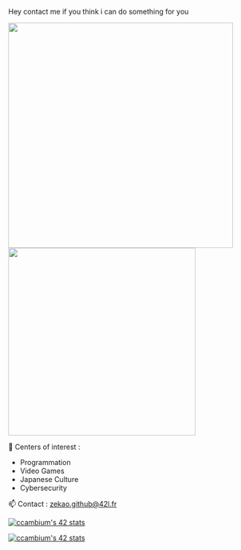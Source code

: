 Hey contact me if you think i can do something for you

<img src="https://github-readme-stats.vercel.app/api?username=RoyaLProg&show_icons=true&theme=gotham&?count_private=true&include_all_commits=true" length="100" width="450"> 
<img src="https://github-readme-stats.vercel.app/api/top-langs/?username=RoyaLProg&layout=compact&theme=gotham" length="100" width="375">

🎲 Centers of interest : <br>
 -  Programmation
 -  Video Games
 -  Japanese Culture 
 -  Cybersecurity <br>

📫 Contact : zekao.github@42l.fr	

[![ccambium's 42 stats](https://badge42.vercel.app/api/v2/cl9j20swl01330gl2n2fhdahq/stats?cursusId=21&coalitionId=48)](https://github.com/RoyaLProg)

[![ccambium's 42 stats](https://badge42.vercel.app/api/v2/cl9j20swl01330gl2n2fhdahq/stats?cursusId=9&coalitionId=piscine)](https://github.com/JRoyaLProg)
